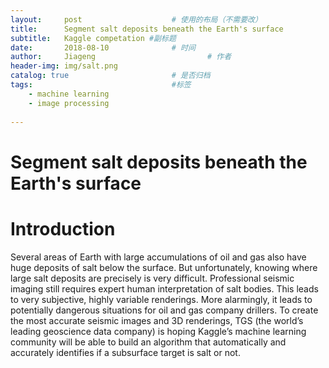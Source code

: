 ```yaml
---
layout:     post   				    # 使用的布局（不需要改）
title:      Segment salt deposits beneath the Earth's surface			# 标题 
subtitle:   Kaggle competation #副标题
date:       2018-08-10				# 时间
author:     Jiageng 						# 作者
header-img: img/salt.png   
catalog: true 						# 是否归档
tags:								#标签
    - machine learning
    - image processing
    
---
```


<script type="text/javascript" src="http://cdn.mathjax.org/mathjax/latest/MathJax.js?config=default"></script>
# Segment salt deposits beneath the Earth's surface

# Introduction
Several areas of Earth with large accumulations of oil and gas also have huge deposits of salt below the surface.
But unfortunately, knowing where large salt deposits are precisely is very difficult. 
Professional seismic imaging still requires expert human interpretation of salt bodies. 
This leads to very subjective, highly variable renderings. 
More alarmingly, it leads to potentially dangerous situations for oil and gas company drillers.
To create the most accurate seismic images and 3D renderings, 
TGS (the world’s leading geoscience data company) is hoping Kaggle’s machine learning community will be able to build an algorithm that automatically and accurately identifies if a subsurface target is salt or not.
